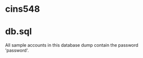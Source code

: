 cins548
=======

db.sql
=======
All sample accounts in this database dump contain the password 'password'.
